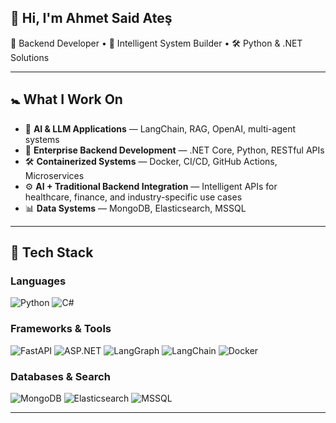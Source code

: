 ## 👋 Hi, I'm Ahmet Said Ateş

🎯 Backend Developer • 🤖 Intelligent System Builder • 🛠️ Python & .NET Solutions


---

## 🚼 What I Work On

* 🧠 **AI & LLM Applications** — LangChain, RAG, OpenAI, multi-agent systems
* 🧹 **Enterprise Backend Development** — .NET Core, Python, RESTful APIs
* 🛠️ **Containerized Systems** — Docker, CI/CD, GitHub Actions, Microservices
* ⚙️ **AI + Traditional Backend Integration** — Intelligent APIs for healthcare, finance, and industry-specific use cases
* 📊 **Data Systems** — MongoDB, Elasticsearch, MSSQL

---

## 🧰 Tech Stack

### Languages

![Python](https://img.shields.io/badge/Python-3670A0?style=for-the-badge\&logo=python\&logoColor=ffdd54)
![C#](https://img.shields.io/badge/C%23-239120?style=for-the-badge\&logo=csharp\&logoColor=white)

### Frameworks & Tools

![FastAPI](https://img.shields.io/badge/FastAPI-005571?style=for-the-badge\&logo=fastapi)
![ASP.NET](https://img.shields.io/badge/ASP.NET-512BD4?style=for-the-badge\&logo=dotnet\&logoColor=white)
![LangGraph](https://img.shields.io/badge/LangGraph-black?style=for-the-badge)
![LangChain](https://img.shields.io/badge/LangChain-purple?style=for-the-badge)
![Docker](https://img.shields.io/badge/Docker-2496ED?style=for-the-badge\&logo=docker\&logoColor=white)

### Databases & Search

![MongoDB](https://img.shields.io/badge/MongoDB-4EA94B?style=for-the-badge\&logo=mongodb\&logoColor=white)
![Elasticsearch](https://img.shields.io/badge/Elasticsearch-005571?style=for-the-badge\&logo=elasticsearch\&logoColor=white)
![MSSQL](https://img.shields.io/badge/MSSQL-CC2927?style=for-the-badge\&logo=microsoftsqlserver\&logoColor=white)

---
